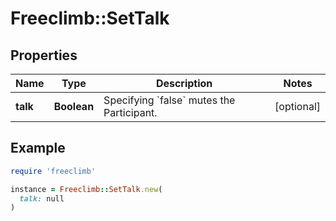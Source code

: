 # Freeclimb::SetTalk

## Properties

| Name | Type | Description | Notes |
| ---- | ---- | ----------- | ----- |
| **talk** | **Boolean** | Specifying &#x60;false&#x60; mutes the Participant. | [optional] |

## Example

```ruby
require 'freeclimb'

instance = Freeclimb::SetTalk.new(
  talk: null
)
```

